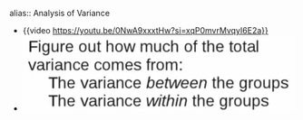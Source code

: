 alias:: Analysis of Variance

- {{video https://youtu.be/0NwA9xxxtHw?si=xqP0mvrMvqyI6E2a}}
- ![image.png](../assets/image_1717594896945_0.png)